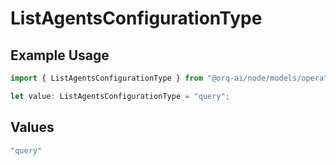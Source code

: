 # ListAgentsConfigurationType

## Example Usage

```typescript
import { ListAgentsConfigurationType } from "@orq-ai/node/models/operations";

let value: ListAgentsConfigurationType = "query";
```

## Values

```typescript
"query"
```